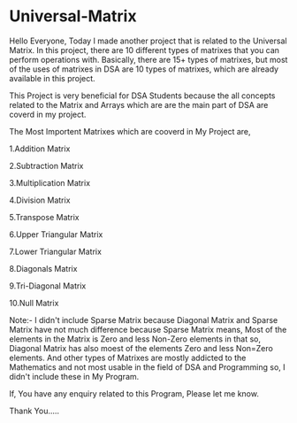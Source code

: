 # Universal-Matrix
Hello Everyone, Today I made another project that is related to the Universal Matrix. In this project, there are 10 different types of matrixes that you can perform operations with. Basically, there are 15+ types of matrixes, but most of the uses of matrixes in DSA are 10 types of matrixes, which are already available in this project.

This Project is very beneficial for DSA Students because the all concepts related to the Matrix and Arrays which are are the main part of DSA are coverd in my project.

The Most Importent Matrixes which are cooverd in My Project are,

1.Addition Matrix

2.Subtraction Matrix

3.Multiplication Matrix

4.Division Matrix

5.Transpose Matrix

6.Upper Triangular Matrix

7.Lower Triangular Matrix

8.Diagonals Matrix

9.Tri-Diagonal Matrix

10.Null Matrix

Note:- I didn't include Sparse Matrix because Diagonal Matrix and Sparse Matrix have not much difference because Sparse Matrix means, Most of the elements in the Matrix is Zero and less Non-Zero elements in that so, Diagonal Matrix has also moest of the elements Zero and less Non=Zero elements. And other types of Matrixes are mostly addicted to the  Mathematics and not most usable in the field of DSA and Programming so, I didn't include these in My Program.


If, You have any enquiry related to this Program, Please let me know.

Thank You.....
